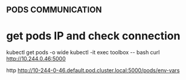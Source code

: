 ## PODS COMMUNICATION
# get pods IP and check connection
kubectl get pods -o wide
kubectl -it exec toolbox -- bash
curl http://10.244.0.46:5000

http http://10-244-0-46.default.pod.cluster.local:5000/pods/env-vars